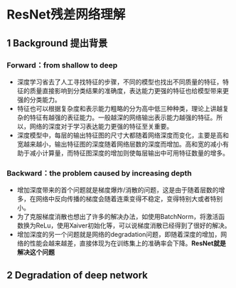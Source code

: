 # ResNet残差网络理解  
## 1 Background 提出背景  
### Forward：from shallow to deep
- 深度学习省去了人工寻找特征的步骤，不同的模型也找出不同质量的特征，特征的质量直接影响到分类结果的准确度，表达能力更强的特征也给模型带来更强的分类能力。
- 特征也可以根据复杂度和表示能力粗略的分为高中低三种种类，理论上讲越复杂的特征有越强的表征能力。一般越深的网络输出表示能力越强的特征。所以，网络的深度对于学习表达能力更强的特征至关重要。
- 深度模型中，每层的输出特征图的尺寸大都随着网络深度而变化，主要是高和宽越来越小，输出特征图的深度随着网络层数的深度而增加。高和宽的减小有助于减小计算量，而特征图深度的增加则使每层输出中可用特征数量的增多。

### Backward：the problem caused by increasing depth
- 增加深度带来的首个问题就是梯度爆炸/消散的问题，这是由于随着层数的增多，在网络中反向传播的梯度会随着连乘变得不稳定，变得特别大或者特别小。
- 为了克服梯度消散也想出了许多的解决办法，如使用BatchNorm，将激活函数换为ReLu，使用Xaiver初始化等，可以说梯度消散已经得到了很好的解决。
- 增加深度的另一个问题就是网络的degradation问题，即随着深度的增加，网络的性能会越来越差，直接体现为在训练集上的准确率会下降。**ResNet就是解决这个问题**  

## 2 Degradation of deep network
